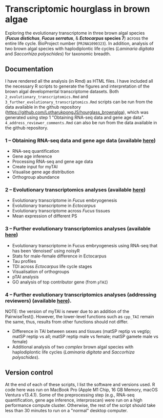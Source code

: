 # Transcriptomic hourglass in brown algae
Exploring the evolutionary transcriptome in three brown algal species (**_Fucus distichus_**, **_Fucus serratus_**, & **_Ectocarpus_ species 7**) across the entire life cycle. BioProject number (`PRJNA1090323`). In addition, analysis of two brown algal species with haplodiplontic life cycles (_Laminaria digitata_ and _Saccorhiza polyschides_) for taxonomic breadth.

## Documentation
I have rendered all the analysis (in Rmd) as HTML files. I have included all the necessary R scripts to generate the figures and interpretation of the brown algal developmental transcriptome datasets. Both `2_evolutionary_transcriptomics.Rmd` and `3_further_evolutionary_transcriptomics.Rmd` scripts can be run from the data available in the github repository (https://github.com/LotharukpongJS/hourglass_brownalga), which was generated using step 1 "Obtaining RNA-seq data and gene age data".
`4_address_reviewer_comments.Rmd` can also be run from the data available in the github repository.

### 1 – Obtaining RNA-seq data and gene age data (available [here](https://lotharukpongjs.github.io/hourglass_brownalga/1_preprocessing.html))
* RNA-seq quantification
* Gene age inference
* Processing RNA-seq and gene age data 
* Create input for myTAI
* Visualise gene age distribution
* Orthogroup abundance

### 2 – Evolutionary transcriptomics analyses (available [here](https://lotharukpongjs.github.io/hourglass_brownalga/2_evolutionary_transcriptomics.html))
* Evolutionary transcriptome in _Fucus_ embryogenesis
* Evolutionary transcriptome in _Ectocarpus_
* Evolutionary transcriptome across _Fucus_ tissues
* Mean expression of different PS

### 3 – Further evolutionary transcriptomics analyses (available [here](https://lotharukpongjs.github.io/hourglass_brownalga/3_further_evolutionary_transcriptomics.html))
* Evolutionary transcriptome in Fucus embryogenesis using RNA-seq that has been ‘denoised’ using noisyR
* Stats for male-female difference in Ectocarpus
* Tau profiles
* TDI across _Ectocarpus_ life cycle stages
* Visualisation of orthogroups
* pTAI analysis
* GO analysis of top contributor gene (from `pTAI`)

### 4 – Further evolutionary transcriptomics analyses (addressing reviewers) (available [here](https://lotharukpongjs.github.io/hourglass_brownalga/4_address_reviewer_comments.html)). 
NOTE: the version of myTAI is newer due to an addition of the PairwiseTest(). However, the lower-level functions such as `cpp_TAI` remain the same, thus, results from other functions should not differ.

* Difference in TAI between sexes and tissues (matSP reptip vs vegtip; matSP reptip vs all; matSP reptip male vs female; matSP gamete male vs female)
* Additional analysis of two *complex* brown algal species with haplodiplontic life cycles (_Laminaria digitata_ and _Saccorhiza polyschides_).

## Version control

At the end of each of these scripts, I list the software and versions used. R code here was run on MacBook Pro (Apple M1 Chip, 16 GB Memory, macOS Ventura v13.4.1). Some of the preprocessing step (e.g., RNA-seq quantification, gene age inference, interproscan) were run on a high performance compute cluster. Otherwise, the rest of the script should take less than 30 minutes to run on a "normal" desktop computer.
